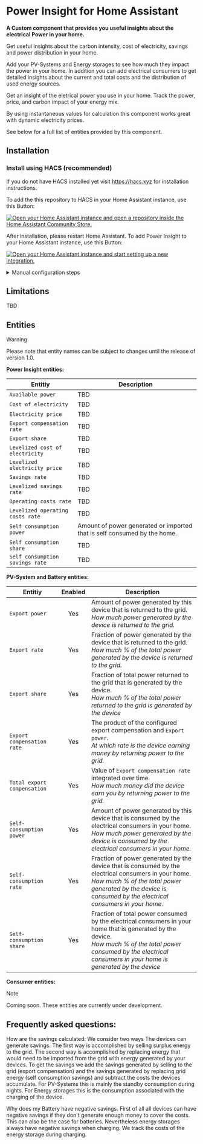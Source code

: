 # Power Insight for Home Assistant

**A Custom component that provides you useful insights about the electrical Power in your home.**

Get useful insights about the carbon intensity, cost of electricity, savings and power distribution in your home.

Add your PV-Systems and Energy storages to see how much they impact the power in your home. In addition you can add electrical consumers to get detailed insights about the current and total costs and the distribution of used energy sources.

Get an insight of the eletrical power you use in your home. Track the power, price, and carbon impact of your energy mix.

By using instantaneous values for calculation this component works great with dynamic electricity prices.

See below for a full list of entities provided by this component.

## Installation
### Install using HACS (recommended)
If you do not have HACS installed yet visit https://hacs.xyz for installation instructions.

To add the this repository to HACS in your Home Assistant instance, use this Button:

[![Open your Home Assistant instance and open a repository inside the Home Assistant Community Store.](https://my.home-assistant.io/badges/hacs_repository.svg)](https://my.home-assistant.io/redirect/hacs_repository/?owner=Hoffmann77&repository=ha-power-insight&category=Integration)

After installation, please restart Home Assistant. To add Power Insight to your Home Assistant instance, use this Button:

[![Open your Home Assistant instance and start setting up a new integration.](https://my.home-assistant.io/badges/config_flow_start.svg)](https://my.home-assistant.io/redirect/config_flow_start/?domain=power_insight)

<details>
<summary>Manual configuration steps</summary>

### Semi-Manual Installation with HACS
1. Go HACS integrations section.
2. Click on the 3 dots in the top right corner.
3. Select "Custom repositories"
4. Add the URL (https://github.com/hoffmann77/ha-power-insight) to the repository.
5. Select the integration category.
6. Click the "ADD" button.
7. Now you are able to download the integration

## Manual Installation
1. Access the GitHub repository for this integration.
2. Download the ZIP file of the repository and extract its contents.
3. Copy the "power_insight" folder into the custom_components directory located typically at /config/custom_components/ in your Home Assistant directory.

## Restart Home Assistant
1. Restart your Home Assistant.

## Add Integration
1. Navigate to Settings > Devices & Services.
2. Click Add Integration and search for "Power Insight".
3. Select the Power Insight integration to initiate setup.

</details>



## Limitations
TBD

## Entities

> [!WARNING]
> Please note that entity names can be subject to changes until the release of version 1.0.

**Power Insight entities:**

| Entitiy | Description |
| ---- | ---- |
| `Available power`| TBD |
| `Cost of electricity`| TBD |
| `Electricity price`| TBD |
| `Export compensation rate`| TBD |
| `Export share`| TBD |
| `Levelized cost of electricity`| TBD |
| `Levelized electricity price`| TBD |
| `Savings rate`| TBD |
| `Levelized savings rate`| TBD |
| `Operating costs rate`| TBD |
| `Levelized operating costs rate`| TBD |
| `Self consumption power`| Amount of power generated or imported that is self consumed by the home. |
| `Self consumption share`| TBD |
| `Self consumption savings rate`| TBD |



**PV-System and Battery entities:**

| Entitiy | Enabled | Description |
| ---- | :----: | ---- |
| `Export power`| Yes | Amount of power generated by this device that is returned to the grid. <br/> *How much power generated by the device is returned to the grid.* |
| `Export rate` | Yes | Fraction of power generated by the device that is returned to the grid. <br/> *How much % of the total power generated by the device is returned to the grid.* |
| `Export share` | Yes | Fraction of total power returned to the grid that is generated by the device. <br/> *How much % of the total power returned to the grid is generated by the device* |
| `Export compensation rate` | Yes | The product of the configured export compensation and `Export power`. <br/> *At which rate is the device earning money by returning power to the grid.* |
| `Total export compensation` | Yes | Value of  `Export compensation rate` integrated over time. <br/> *How much money did the device earn you by returning power to the grid.* |
| `Self-consumption power`| Yes | Amount of power generated by this device that is consumed by the electrical consumers in your home. <br/> *How much power generated by the device is consumed by the electrical consumers in your home.* |
| `Self-consumption rate` | Yes | Fraction of power generated by the device that is consumed by the electrical consumers in your home. <br/> *How much % of the total power generated by the device is consumed by the electrical consumers in your home.* |
| `Self-consumption share` | Yes | Fraction of total power consumed by the electrical consumers in your home that is generated by the device. <br/> *How much % of the total power consumed by the electrical consumers in your home is generated by the device* |

**Consumer entities:**
> [!NOTE]
> Coming soon. These entities are currently under development.

## Frequently asked questions:

How are the savings calculated:
We consider two ways The devices can generate savings. The first way is accomplished by selling surplus energy to the grid.
The second way is accomplished by replacing energy that would need to be imported from the grid with energy generated by your devices.
To get the savings we add the savings generated by selling to the grid (export compensation) and the savings generated by replacing grid energy (self consumption savings) and subtract the costs the devices accumulate. For PV-Systems this is mainly the standby consumption during nights. For Energy storages this is the consumption associated with the charging of the device.

Why does my Battery have negative savings.
First of all all devices can have negative savings if they don't generate enough money to cover the costs. This can also be the case for batteries. Nevertheless energy storages always have negative savings when charging. We track the costs of the energy storage during charging.








